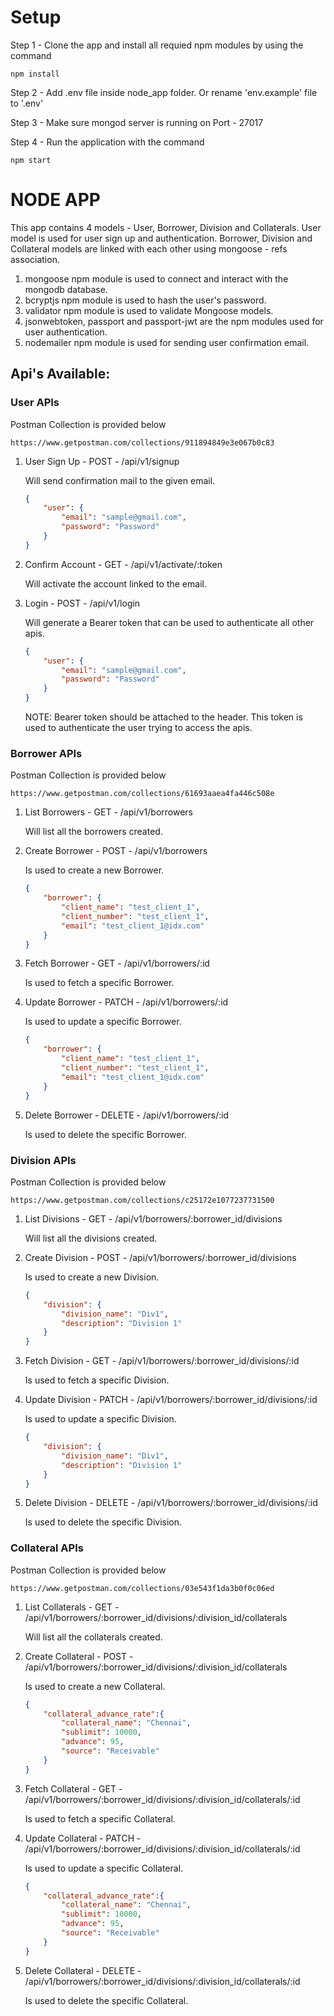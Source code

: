 # Setup

Step 1 - Clone the app and install all requied npm modules by using the command
    
    npm install
    
Step 2 - Add .env file inside node_app folder. Or rename 'env.example' file to '.env'

Step 3 - Make sure mongod server is running on Port - 27017

Step 4 - Run the application with the command

    npm start

# NODE APP

This app contains 4 models - User, Borrower, Division and Collaterals. User model is used for user sign up and authentication. Borrower, Division and Collateral models are linked with each other using mongoose - refs association.

1. mongoose npm module is used to connect and interact with the mongodb database.
2. bcryptjs npm module is used to hash the user's password.
3. validator npm module is used to validate Mongoose models.
4. jsonwebtoken, passport and passport-jwt are the npm modules used for user authentication.
5. nodemailer npm module is used for sending user confirmation email.

## Api's Available:

### User APIs

Postman Collection is provided below 

    https://www.getpostman.com/collections/911894849e3e067b0c83

1. User Sign Up - POST - /api/v1/signup

    Will send confirmation mail to the given email.

    ```json
    {
        "user": {
            "email": "sample@gmail.com",
            "password": "Password"
        }
    }
    ```
 
2. Confirm Account - GET - /api/v1/activate/:token

    Will activate the account linked to the email.

3. Login - POST - /api/v1/login

    Will generate a Bearer token that can be used to authenticate all other apis.
    
    ```json
    {
        "user": {
            "email": "sample@gmail.com",
            "password": "Password"
        }
    }
    ```
    
    NOTE: Bearer token should be attached to the header. This token is used to authenticate the user trying to access the apis.

### Borrower APIs

Postman Collection is provided below 

    https://www.getpostman.com/collections/61693aaea4fa446c508e
    
1. List Borrowers - GET - /api/v1/borrowers
    
    Will list all the borrowers created.

2. Create Borrower - POST - /api/v1/borrowers
    
    Is used to create a new Borrower.
    
    ```json
    {
        "borrower": {
            "client_name": "test_client_1",
            "client_number": "test_client_1",
            "email": "test_client_1@idx.com"
        }
    }
    ```

3. Fetch Borrower - GET - /api/v1/borrowers/:id

    Is used to fetch a specific Borrower.

4. Update Borrower - PATCH - /api/v1/borrowers/:id

    Is used to update a specific Borrower.

    ```json
    {
        "borrower": {
            "client_name": "test_client_1",
            "client_number": "test_client_1",
            "email": "test_client_1@idx.com"
        }
    }
    ```

5. Delete Borrower - DELETE - /api/v1/borrowers/:id

    Is used to delete the specific Borrower.

### Division APIs

Postman Collection is provided below 

    https://www.getpostman.com/collections/c25172e1077237731500

1. List Divisions - GET - /api/v1/borrowers/:borrower_id/divisions
    
    Will list all the divisions created.

2. Create Division - POST - /api/v1/borrowers/:borrower_id/divisions
    
    Is used to create a new Division.
    
    ```json
    {
        "division": {
            "division_name": "Div1",
            "description": "Division 1"
        }
    }
    ```

3. Fetch Division - GET - /api/v1/borrowers/:borrower_id/divisions/:id

    Is used to fetch a specific Division.

4. Update Division - PATCH - /api/v1/borrowers/:borrower_id/divisions/:id

    Is used to update a specific Division.

    ```json
    {
        "division": {
            "division_name": "Div1",
            "description": "Division 1"
        }
    }
    ```

5. Delete Division - DELETE - /api/v1/borrowers/:borrower_id/divisions/:id

    Is used to delete the specific Division.

### Collateral APIs

Postman Collection is provided below 

    https://www.getpostman.com/collections/03e543f1da3b0f0c06ed

1. List Collaterals - GET - /api/v1/borrowers/:borrower_id/divisions/:division_id/collaterals
    
    Will list all the collaterals created.

2. Create Collateral - POST - /api/v1/borrowers/:borrower_id/divisions/:division_id/collaterals
    
    Is used to create a new Collateral.
    
    ```json
    {
        "collateral_advance_rate":{
            "collateral_name": "Chennai",
            "sublimit": 10000,
            "advance": 95,
            "source": "Receivable"
        }
    }
    ```

3. Fetch Collateral - GET - /api/v1/borrowers/:borrower_id/divisions/:division_id/collaterals/:id

    Is used to fetch a specific Collateral.

4. Update Collateral - PATCH - /api/v1/borrowers/:borrower_id/divisions/:division_id/collaterals/:id

    Is used to update a specific Collateral.

    ```json
    {
        "collateral_advance_rate":{
            "collateral_name": "Chennai",
            "sublimit": 10000,
            "advance": 95,
            "source": "Receivable"
        }
    }
    ```

5. Delete Collateral - DELETE - /api/v1/borrowers/:borrower_id/divisions/:division_id/collaterals/:id

    Is used to delete the specific Collateral.
